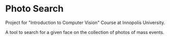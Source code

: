# Photo Search

Project for "Introduction to Computer Vision" Course at Innopolis University.

A tool to search for a given face on the collection of photos of mass events. 
